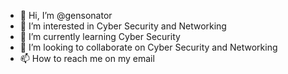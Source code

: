 - 👋 Hi, I’m @gensonator
- 👀 I’m interested in Cyber Security and Networking
- 🌱 I’m currently learning Cyber Security
- 💞️ I’m looking to collaborate on Cyber Security and Networking
- 📫 How to reach me on my email 

<!---
gensonator/gensonator is a ✨ special ✨ repository because its `README.md` (this file) appears on your GitHub profile.
You can click the Preview link to take a look at your changes.
--->
